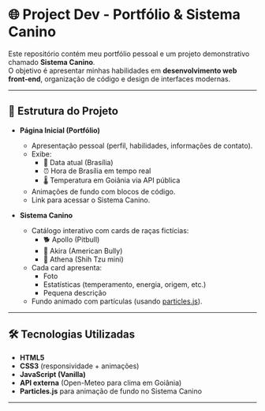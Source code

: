 # 🌐 Project Dev - Portfólio & Sistema Canino

Este repositório contém meu portfólio pessoal e um projeto demonstrativo chamado **Sistema Canino**.  
O objetivo é apresentar minhas habilidades em **desenvolvimento web front-end**, organização de código e design de interfaces modernas.

---

## 📂 Estrutura do Projeto

- **Página Inicial (Portfólio)**
  - Apresentação pessoal (perfil, habilidades, informações de contato).
  - Exibe:
    - 📅 Data atual (Brasília)
    - ⏰ Hora de Brasília em tempo real
    - 🌡️ Temperatura em Goiânia via API pública
  - Animações de fundo com blocos de código.
  - Link para acessar o Sistema Canino.

- **Sistema Canino**
  - Catálogo interativo com cards de raças fictícias:
    - 🐕 Apollo (Pitbull)
    - 🐶 Akira (American Bully)
    - 🐩 Athena (Shih Tzu mini)
  - Cada card apresenta:
    - Foto
    - Estatísticas (temperamento, energia, origem, etc.)
    - Pequena descrição
  - Fundo animado com partículas (usando [particles.js](https://vincentgarreau.com/particles.js/)).

---

## 🛠️ Tecnologias Utilizadas

- **HTML5**
- **CSS3** (responsividade + animações)
- **JavaScript (Vanilla)**
- **API externa** (Open-Meteo para clima em Goiânia)
- **Particles.js** para animação de fundo no Sistema Canino

---

